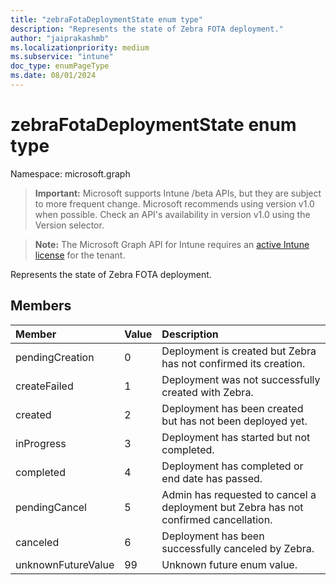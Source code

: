 ```yaml
---
title: "zebraFotaDeploymentState enum type"
description: "Represents the state of Zebra FOTA deployment."
author: "jaiprakashmb"
ms.localizationpriority: medium
ms.subservice: "intune"
doc_type: enumPageType
ms.date: 08/01/2024
---
```


# zebraFotaDeploymentState enum type

Namespace: microsoft.graph

> **Important:** Microsoft supports Intune /beta APIs, but they are subject to more frequent change. Microsoft recommends using version v1.0 when possible. Check an API's availability in version v1.0 using the Version selector.

> **Note:** The Microsoft Graph API for Intune requires an [active Intune license](https://go.microsoft.com/fwlink/?linkid=839381) for the tenant.

Represents the state of Zebra FOTA deployment.

## Members
|Member|Value|Description|
|:---|:---|:---|
|pendingCreation|0|Deployment is created but Zebra has not confirmed its creation.|
|createFailed|1|Deployment was not successfully created with Zebra.|
|created|2|Deployment has been created but has not been deployed yet.|
|inProgress|3|Deployment has started but not completed.|
|completed|4|Deployment has completed or end date has passed.|
|pendingCancel|5|Admin has requested to cancel a deployment but Zebra has not confirmed cancellation.|
|canceled|6|Deployment has been successfully canceled by Zebra.|
|unknownFutureValue|99|Unknown future enum value.|
